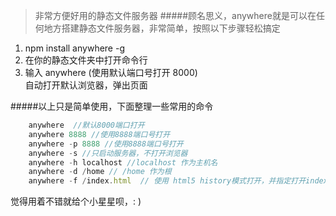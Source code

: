 >非常方便好用的静态文件服务器
#####顾名思义，anywhere就是可以在任何地方搭建静态文件服务器，非常简单，按照以下步骤轻松搞定

<ol>
	<li>npm install anywhere -g </li>
   <li>在你的静态文件夹中打开命令行</li>
   <li>输入 anywhere (使用默认端口号打开 8000)</li>
   <li style="list-style:none">自动打开默认浏览器，弹出页面</li>
</ol>





#####以上只是简单使用，下面整理一些常用的命令






```javascript
	anywhere  //默认8000端口打开
	anywhere 8888 //使用8888端口号打开
	anywhere -p 8888 //使用8888端口号打开
	anywhere -s //只启动服务器，不打开浏览器
	anywhere -h localhost //localhost 作为主机名
	anywhere -d /home // /home 作为根
	anywhere -f /index.html  // 使用 html5 history模式打开，并指定打开index.html
```

觉得用着不错就给个小星星呗，: )
